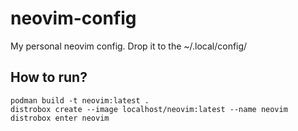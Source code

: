# neovim-config
My personal neovim config. Drop it to the ~/.local/config/

## How to run?
```
podman build -t neovim:latest .
distrobox create --image localhost/neovim:latest --name neovim
distrobox enter neovim
```

